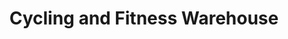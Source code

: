 ---
title: "Cycling and Fitness Warehouse"
url: /richmond/cycling-and-fitness-warehouse/
shop: Fahrrad
---